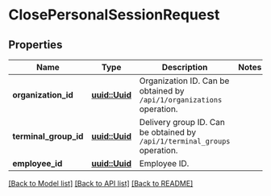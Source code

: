 # ClosePersonalSessionRequest

## Properties

Name | Type | Description | Notes
------------ | ------------- | ------------- | -------------
**organization_id** | [**uuid::Uuid**](uuid::Uuid.md) | Organization ID.                Can be obtained by `/api/1/organizations` operation. | 
**terminal_group_id** | [**uuid::Uuid**](uuid::Uuid.md) | Delivery group ID.                Can be obtained by `/api/1/terminal_groups` operation. | 
**employee_id** | [**uuid::Uuid**](uuid::Uuid.md) | Employee ID. | 

[[Back to Model list]](../README.md#documentation-for-models) [[Back to API list]](../README.md#documentation-for-api-endpoints) [[Back to README]](../README.md)



